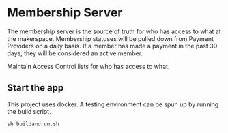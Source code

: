 # Membership Server


The membership server is the source of truth for who has access to what at the makerspace.
Membership statuses will be pulled down from Payment Providers on a daily basis.
If a member has made a payment in the past 30 days, they will be considered an active member.

Maintain Access Control lists for who has access to what.

## Start the app
This project uses docker.
A testing environment can be spun up by running the build script.
```
sh buildandrun.sh
```

